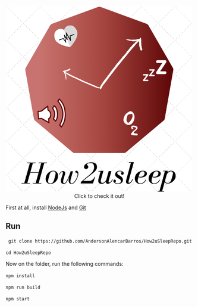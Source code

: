 
<p align="center">
  <a href="https://andersonalencarbarros.github.io/How2uSleepRepo/" target="_blank">
    <img src="./1.png"><br/>
  </a>
  Click to check it out!
</p>

First at all, install [NodeJs](https://nodejs.org/en) and [Git](https://git-scm.com/)

## Run

``` git clone https://github.com/AndersonAlencarBarros/How2uSleepRepo.git```

```cd How2uSleepRepo```

Now on the folder, run the following commands:

```npm install```

```npm run build```

```npm start```
